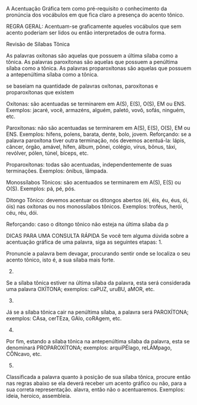A Acentuação Gráfica tem como pré-requisito o conhecimento da pronúncia dos
vocábulos em que fica claro a presença do acento tônico.

REGRA GERAL: Acentuam-se graficamente aqueles vocábulos que sem acento poderiam
ser lidos ou então interpretados de outra forma. 

Revisão de Sílabas Tônica

As palavras oxítonas são aquelas que possuem a última sílaba como a tônica.
As palavras paroxítonas são aquelas que possuem a penúltima sílaba como a tônica.
As palavras proparoxítonas são aquelas que possuem a antepenúltima sílaba como a tônica.

se baseiam na quantidade de palavras oxítonas, paroxítonas e proparoxítonas que existem

Oxítonas: são acentuadas se terminarem em A(S), E(S), O(S), EM ou ENS.
Exemplos: jacaré, você, armazéns, alguém, paletó, vovô, sofás, ninguém, etc.

Paroxítonas: não são acentuadas se terminarem em A(S), E(S), O(S), EM ou ENS.
Exemplos: hifens, polens, barata, dente, bolo, jovem.
Reforçando: se a palavra paroxítona tiver outra terminação, nós devemos acentuá-la: lápis, câncer, órgão, amável, hífen, álbum, pônei, colégio, vírus, bônus, táxi, revólver, pólen, túnel, bíceps, etc.

Proparoxítonas: todas são acentuadas, independentemente de suas terminações.
Exemplos: ônibus, lâmpada.

Monossílabos Tônicos: são acentuados se terminarem em A(S), E(S) ou O(S).
Exemplos: pá, pé, pós.

Ditongo Tônico: devemos acentuar os ditongos abertos (éi, éis, éu, éus, ói, óis) nas oxítonas ou nos monossílabos tônicos.
Exemplos: troféus, herói, céu, réu, dói.

Reforçando: caso o ditongo tônico não esteja na última sílaba da p

DICAS PARA UMA CONSULTA RÁPIDA
Se você tem alguma dúvida sobre a acentuação gráfica de uma palavra, siga as
seguintes etapas:
1.

Pronuncie a palavra bem devagar, procurando sentir onde se localiza o seu acento
tônico, isto é, a sua sílaba mais forte.

2.

Se a sílaba tônica estiver na última sílaba da palavra, esta será considerada uma
palavra OXÍTONA; exemplos: caPUZ, uruBU, aMOR, etc.

3.

Já se a sílaba tônica cair na penúltima sílaba, a palavra será PAROXÍTONA;
exemplos: CAsa, cerTEza, GAlo, coRAgem, etc.

4.

Por fim, estando a sílaba tônica na antepenúltima sílaba da palavra, esta se
denominará PROPAROXÍTONA; exemplos: arquiPÉlago, reLÂMpago, CÔNcavo, etc.

5.

Classificada a palavra quanto à posição de sua sílaba tônica, procure então nas regras
abaixo se ela deverá receber um acento gráfico ou não, para a sua correta
representação.
 alavra, então não o acentuaremos. Exemplos: ideia, heroico, assembleia.
